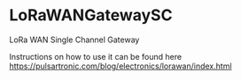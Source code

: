 # LoRaWANGatewaySC

LoRa WAN Single Channel Gateway

Instructions on how to use it can be found here https://pulsartronic.com/blog/electronics/lorawan/index.html

